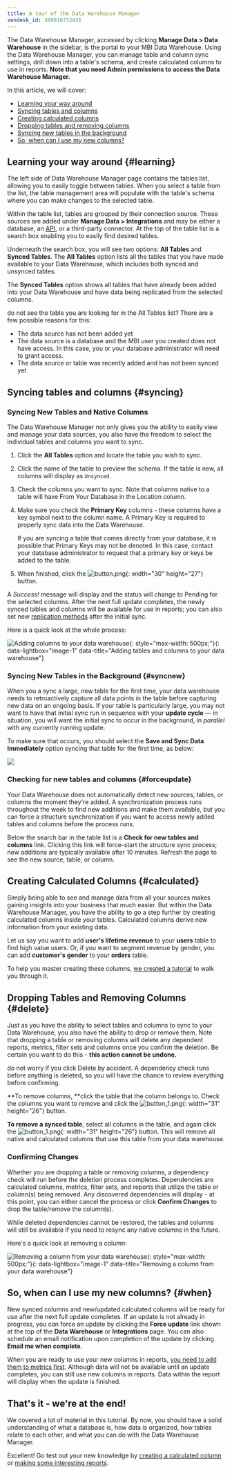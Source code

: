 ```yaml
---
title: A tour of the Data Warehouse Manager
zendesk_id: 360016732431
---
```


The Data Warehouse Manager, accessed by clicking **Manage Data &gt; Data Warehouse** in the sidebar, is the portal to your MBI Data Warehouse. Using the Data Warehouse Manager, you can manage table and column sync settings, drill down into a table's schema, and create calculated columns to use in reports. **Note that you need Admin permissions to access the Data Warehouse Manager.**

In this article, we will cover:

* [Learning your way around](../#learning)
* [Syncing tables and columns](../#syncing)
* [Creating calculated columns](../#calculated)
* [Dropping tables and removing columns](../#delete)
* [Syncing new tables in the background](../#syncnew)
* [So, when can I use my new columns?](../#when)

## Learning your way around {#learning}

The left side of Data Warehouse Manager page contains the tables list, allowing you to easily toggle between tables. When you select a table from the list, the table management area will populate with the table's schema where you can make changes to the selected table.

Within the table list, tables are grouped by their connection source. These sources are added under **Manage Data &gt; Integrations** and may be either a database, an [API](https://devdocs.magento.com/mbi/docs/getting-started.html), or a third-party connector. At the top of the table list is a search box enabling you to easily find desired tables.

Underneath the search box, you will see two options: **All Tables** and **Synced Tables**. The **All Tables** option lists all the tables that you have made available to your Data Warehouse, which includes both synced and unsynced tables.

The **Synced Tables** option shows all tables that have already been added into your Data Warehouse and have data being replicated from the selected columns.

do not see the table you are looking for in the All Tables list? There are a few possible reasons for this:

* The data source has not been added yet
* The data source is a database and the MBI user you created does not have access. In this case, you or your database administrator will need to grant access.
* The data source or table was recently added and has not been synced yet

## Syncing tables and columns {#syncing}

### Syncing New Tables and Native Columns

The Data Warehouse Manager not only gives you the ability to easily view and manage your data sources, you also have the freedom to select the individual tables and columns you want to sync.

1. Click the **All Tables** option and locate the table you wish to sync.
1. Click the name of the table to preview the schema. If the table is new, all columns will display as `Unsynced`.
1. Check the columns you want to sync. Note that columns native to a table will have From Your Database in the Location column.
1. Make sure you check the **Primary Key** columns - these columns have a key symbol next to the column name. A Primary Key is required to properly sync data into the Data Warehouse.

    If you are syncing a table that comes directly from your database, it is possible that Primary Keys may not be denoted. In this case, contact your database administrator to request that a primary key or keys be added to the table.
1. When finished, click the ![button.png](../../assets/button.png){: width="30" height="27"} button.

A *Success!* message will display and the status will change to Pending for the selected columns. After the next full update completes, the newly synced tables and columns will be available for use in reports; you can also set new [replication methods](./cfg-replication-methods.md) after the initial sync.

Here is a quick look at the whole process:

![Adding columns to your data warehouse](../../assets/DW_sync.gif){: style="max-width: 500px;"}{: data-lightbox="image-1" data-title="Adding tables and columns to your data warehouse"}
### Syncing New Tables in the Background {#syncnew}

When you a sync a large, new table for the first time, your data warehouse needs to retroactively capture all data points in the table before capturing new data on an ongoing basis. If your table is particularly large, you may not want to have that initial sync run in sequence with your **update cycle** — in situation, you will want the initial sync to occur in the background, in *parallel* with any currently running update.

To make sure that occurs, you should select the **Save and Sync Data Immediately** option syncing that table for the first time, as below:

![](../../assets/mceclip0.png)

### Checking for new tables and columns {#forceupdate}

Your Data Warehouse does not automatically detect new sources, tables, or columns the moment they're added. A synchronization process runs throughout the week to find new additions and make them available, but you can force a structure synchronization if you want to access newly added tables and columns before the process runs.

Below the search bar in the table list is a **Check for new tables and columns** link. Clicking this link will force-start the structure sync process; new additions are typically available after 10 minutes. Refresh the page to see the new source, table, or column.

## Creating Calculated Columns {#calculated}

Simply being able to see and manage data from all your sources makes gaining insights into your business that much easier. But within the Data Warehouse Manager, you have the ability to go a step further by creating calculated columns inside your tables. Calculated columns derive new information from your existing data.

Let us say you want to add **user's lifetime revenue** to your **users** table to find high value users. Or, if you want to segment revenue by gender, you can add **customer's gender** to your **orders** table.

To help you master creating these columns, [we created a tutorial](./creating-calculated-columns.md) to walk you through it.

## Dropping Tables and Removing Columns {#delete}

Just as you have the ability to select tables and columns to sync to your Data Warehouse, you also have the ability to drop or remove them. Note that dropping a table or removing columns will delete any dependent reports, metrics, filter sets and columns once you confirm the deletion. Be certain you want to do this - **this action cannot be undone.**

do not worry if you click Delete by accident. A dependency check runs before anything is deleted, so you will have the chance to review everything before confirming.

**To remove columns, **click the table that the column belongs to. Check the columns you want to remove and click the ![button\_1.png](../../assets/button_1.png){: width="31" height="26"} button.

**To remove a synced table**, select all columns in the table, and again click the ![button\_1.png](../../assets/button_1.png){: width="31" height="26"} button. This will remove all native and calculated columns that use this table from your data warehouse.

### Confirming Changes

Whether you are dropping a table or removing columns, a dependency check will run before the deletion process completes. Dependencies are calculated columns, metrics, filter sets, and reports that utilize the table or column(s) being removed. Any discovered dependencies will display - at this point, you can either cancel the process or click **Confirm Changes** to drop the table/remove the column(s).

While deleted dependencies cannot be restored, the tables and columns will still be available if you need to resync any native columns in the future.

Here's a quick look at removing a column:

![Removing a column from your data warehouse](../../assets/DW_delete.gif){: style="max-width: 500px;"}{: data-lightbox="image-1" data-title="Removing a column from your data warehouse"}

## So, when can I use my new columns? {#when}

New synced columns and new/updated calculated columns will be ready for use after the next full update completes. If an update is not already in progress, you can force an update by clicking the **Force update** link shown at the top of the **Data Warehouse** or **Integrations** page. You can also schedule an email notification upon completion of the update by clicking **Email me when complete**.

When you are ready to use your new columns in reports, [you need to add them to metrics first](../data-warehouse-mgr/manage-data-dimensions-metrics.md). Although data will not be available until an update completes, you can still use new columns in reports. Data within the report will display when the update is finished.

## That's it - we're at the end!

We covered a lot of material in this tutorial. By now, you should have a solid understanding of what a database is, how data is organized, how tables relate to each other, and what you can do with the Data Warehouse Manager.

Excellent! Go test out your new knowledge by [creating a calculated column](../data-warehouse-mgr/creating-calculated-columns.md) or [making some interesting reports](../../tutorials/using-visual-report-builder.md).
